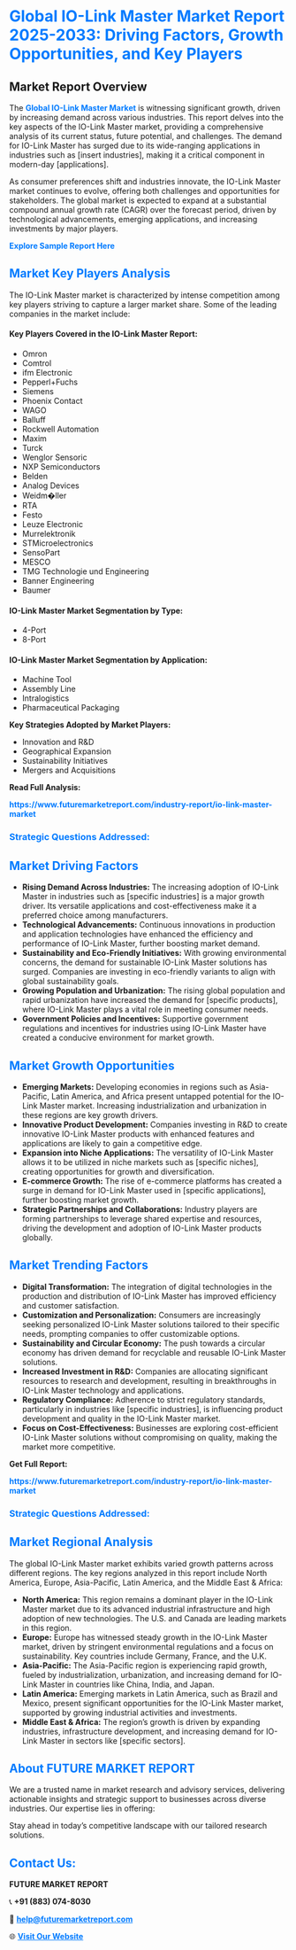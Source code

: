 <h1 style="color: #007BFF;">Global IO-Link Master Market Report 2025-2033: Driving Factors, Growth Opportunities, and Key Players</h1>

<section id="overview">
<h2>Market Report Overview</h2>
<p>The <a href="https://www.futuremarketreport.com/industry-report/io-link-master-market" style="color: #007BFF; text-decoration: none;"><strong>Global IO-Link Master Market</strong></a> is witnessing significant growth, driven by increasing demand across various industries. This report delves into the key aspects of the IO-Link Master market, providing a comprehensive analysis of its current status, future potential, and challenges. The demand for IO-Link Master has surged due to its wide-ranging applications in industries such as [insert industries], making it a critical component in modern-day [applications].</p>
<p>As consumer preferences shift and industries innovate, the IO-Link Master market continues to evolve, offering both challenges and opportunities for stakeholders. The global market is expected to expand at a substantial compound annual growth rate (CAGR) over the forecast period, driven by technological advancements, emerging applications, and increasing investments by major players.</p>
</section>

<section id="overview">
<p><a href="https://www.futuremarketreport.com/request-sample/reportId=92246" style="color: #007BFF; text-decoration: none;"><strong>Explore Sample Report Here</strong></a></p>
</section>

<section id="key-players">
<h2 style="color: #007BFF;">Market Key Players Analysis</h2>
<p>The IO-Link Master market is characterized by intense competition among key players striving to capture a larger market share. Some of the leading companies in the market include:</p>
<h4>Key Players Covered in the IO-Link Master Report:</h4>
<ul><li>Omron</li><li>Comtrol</li><li>ifm Electronic</li><li>Pepperl+Fuchs</li><li>Siemens</li><li>Phoenix Contact</li><li>WAGO</li><li>Balluff</li><li>Rockwell Automation</li><li>Maxim</li><li>Turck</li><li>Wenglor Sensoric</li><li>NXP Semiconductors</li><li>Belden</li><li>Analog Devices</li><li>Weidm�ller</li><li>RTA</li><li>Festo</li><li>Leuze Electronic</li><li>Murrelektronik</li><li>STMicroelectronics</li><li>SensoPart</li><li>MESCO</li><li>TMG Technologie und Engineering</li><li>Banner Engineering</li><li>Baumer</li></ul>
<h4>IO-Link Master Market Segmentation by Type:</h4>
<ul><li>4-Port</li><li>8-Port</li></ul>

<h4>IO-Link Master Market Segmentation by Application:</h4>
<ul><li>Machine Tool</li><li>Assembly Line</li><li>Intralogistics</li><li>Pharmaceutical Packaging</li></ul>
<p><strong>Key Strategies Adopted by Market Players:</strong></p>
<ul>
<li>Innovation and R&D</li>
<li>Geographical Expansion</li>
<li>Sustainability Initiatives</li>
<li>Mergers and Acquisitions</li>
</ul>
</section>

<section>
<p><strong>Read Full Analysis: </strong></p><a href="https://www.futuremarketreport.com/industry-report/io-link-master-market" style="color: #007BFF; text-decoration: none;"><strong>https://www.futuremarketreport.com/industry-report/io-link-master-market</strong></a>
<h3 style="color: #007BFF;">Strategic Questions Addressed:</h3>
</section>

<section id="driving-factors">
<h2 style="color: #007BFF;">Market Driving Factors</h2>
<ul>
<li><strong>Rising Demand Across Industries:</strong> The increasing adoption of IO-Link Master in industries such as [specific industries] is a major growth driver. Its versatile applications and cost-effectiveness make it a preferred choice among manufacturers.</li>
<li><strong>Technological Advancements:</strong> Continuous innovations in production and application technologies have enhanced the efficiency and performance of IO-Link Master, further boosting market demand.</li>
<li><strong>Sustainability and Eco-Friendly Initiatives:</strong> With growing environmental concerns, the demand for sustainable IO-Link Master solutions has surged. Companies are investing in eco-friendly variants to align with global sustainability goals.</li>
<li><strong>Growing Population and Urbanization:</strong> The rising global population and rapid urbanization have increased the demand for [specific products], where IO-Link Master plays a vital role in meeting consumer needs.</li>
<li><strong>Government Policies and Incentives:</strong> Supportive government regulations and incentives for industries using IO-Link Master have created a conducive environment for market growth.</li>
</ul>
</section>

<section id="growth-opportunities">
<h2 style="color: #007BFF;">Market Growth Opportunities</h2>
<ul>
<li><strong>Emerging Markets:</strong> Developing economies in regions such as Asia-Pacific, Latin America, and Africa present untapped potential for the IO-Link Master market. Increasing industrialization and urbanization in these regions are key growth drivers.</li>
<li><strong>Innovative Product Development:</strong> Companies investing in R&D to create innovative IO-Link Master products with enhanced features and applications are likely to gain a competitive edge.</li>
<li><strong>Expansion into Niche Applications:</strong> The versatility of IO-Link Master allows it to be utilized in niche markets such as [specific niches], creating opportunities for growth and diversification.</li>
<li><strong>E-commerce Growth:</strong> The rise of e-commerce platforms has created a surge in demand for IO-Link Master used in [specific applications], further boosting market growth.</li>
<li><strong>Strategic Partnerships and Collaborations:</strong> Industry players are forming partnerships to leverage shared expertise and resources, driving the development and adoption of IO-Link Master products globally.</li>
</ul>
</section>

<section id="trending-factors">
<h2 style="color: #007BFF;">Market Trending Factors</h2>
<ul>
<li><strong>Digital Transformation:</strong> The integration of digital technologies in the production and distribution of IO-Link Master has improved efficiency and customer satisfaction.</li>
<li><strong>Customization and Personalization:</strong> Consumers are increasingly seeking personalized IO-Link Master solutions tailored to their specific needs, prompting companies to offer customizable options.</li>
<li><strong>Sustainability and Circular Economy:</strong> The push towards a circular economy has driven demand for recyclable and reusable IO-Link Master solutions.</li>
<li><strong>Increased Investment in R&D:</strong> Companies are allocating significant resources to research and development, resulting in breakthroughs in IO-Link Master technology and applications.</li>
<li><strong>Regulatory Compliance:</strong> Adherence to strict regulatory standards, particularly in industries like [specific industries], is influencing product development and quality in the IO-Link Master market.</li>
<li><strong>Focus on Cost-Effectiveness:</strong> Businesses are exploring cost-efficient IO-Link Master solutions without compromising on quality, making the market more competitive.</li>
</ul>
</section>

<section>
<p><strong>Get Full Report: </strong></p><a href="https://www.futuremarketreport.com/industry-report/io-link-master-market" style="color: #007BFF; text-decoration: none;"><strong>https://www.futuremarketreport.com/industry-report/io-link-master-market</strong></a>
<h3 style="color: #007BFF;">Strategic Questions Addressed:</h3>
</section>


<section id="regional-analysis">
<h2 style="color: #007BFF;">Market Regional Analysis</h2>
<p>The global IO-Link Master market exhibits varied growth patterns across different regions. The key regions analyzed in this report include North America, Europe, Asia-Pacific, Latin America, and the Middle East & Africa:</p>
<ul>
<li><strong>North America:</strong> This region remains a dominant player in the IO-Link Master market due to its advanced industrial infrastructure and high adoption of new technologies. The U.S. and Canada are leading markets in this region.</li>
<li><strong>Europe:</strong> Europe has witnessed steady growth in the IO-Link Master market, driven by stringent environmental regulations and a focus on sustainability. Key countries include Germany, France, and the U.K.</li>
<li><strong>Asia-Pacific:</strong> The Asia-Pacific region is experiencing rapid growth, fueled by industrialization, urbanization, and increasing demand for IO-Link Master in countries like China, India, and Japan.</li>
<li><strong>Latin America:</strong> Emerging markets in Latin America, such as Brazil and Mexico, present significant opportunities for the IO-Link Master market, supported by growing industrial activities and investments.</li>
<li><strong>Middle East & Africa:</strong> The region’s growth is driven by expanding industries, infrastructure development, and increasing demand for IO-Link Master in sectors like [specific sectors].</li>
</ul>
</section>

<footer>
<h2 style="color: #007BFF;">About FUTURE MARKET REPORT</h2>
<p>We are a trusted name in market research and advisory services, delivering actionable insights and strategic support to businesses across diverse industries. Our expertise lies in offering:</p>

<p>Stay ahead in today’s competitive landscape with our tailored research solutions.</p>

<h2 style="color: #007BFF;">Contact Us:</h2>
<p><strong>FUTURE MARKET REPORT</strong></p>
<p>📞 <strong>+91 (883) 074-8030</strong></p>
<p>📧 <strong><a href="mailto:help@futuremarketreport.com" style="color: #007BFF;">help@futuremarketreport.com</a></strong></p>
<p>🌐 <strong><a href="https://www.futuremarketreport.com/" style="color: #007BFF;">Visit Our Website</a></strong></p>
</footer>
